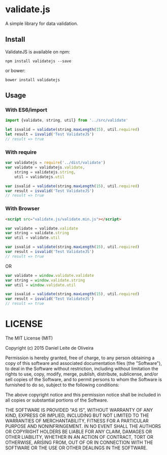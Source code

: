 # validate.js
A simple library for data validation.

## Install

ValidateJS is available on npm:
```
npm install validatejs --save
```

or bower: 
```
bower install validatejs
```

## Usage

### With ES6/import

```javascript
import {validate, string, util} from '../src/validate'

let isvalid = validate(string.maxLength(15), util.required)
let result = isvalid('Test ValidateJS')
// result => true
```

### With require

```javascript
var validatejs = require('../dist/validate')
var validate = validatejs.validate,
    string = validatejs.string,
    util = validatejs.util

var isvalid = validate(string.maxLength(15), util.required)
var result = isvalid('Test ValidateJS')
// result => true
```

### With Browser

```html
<script src="validate.js/validate.min.js"></script>
```

```javascript
var validate = validate.validate
var string = validate.string
var util = validate.util

var isvalid = validate(string.maxLength(15), util.required)
var result = isvalid('Test ValidateJS')
// result => true
```
OR 
```javascript
var validate = window.validate.validate
var string = window.validate.string
var util = window.validate.util

var isvalid = validate(string.maxLength(15), util.required)
var result = isvalid('Test ValidateJS')
// result => true
```

# LICENSE
The MIT License (MIT)

Copyright (c) 2015 Daniel Leite de Oliveira

Permission is hereby granted, free of charge, to any person obtaining a copy
of this software and associated documentation files (the "Software"), to deal
in the Software without restriction, including without limitation the rights
to use, copy, modify, merge, publish, distribute, sublicense, and/or sell
copies of the Software, and to permit persons to whom the Software is
furnished to do so, subject to the following conditions:

The above copyright notice and this permission notice shall be included in
all copies or substantial portions of the Software.

THE SOFTWARE IS PROVIDED "AS IS", WITHOUT WARRANTY OF ANY KIND, EXPRESS OR
IMPLIED, INCLUDING BUT NOT LIMITED TO THE WARRANTIES OF MERCHANTABILITY,
FITNESS FOR A PARTICULAR PURPOSE AND NONINFRINGEMENT. IN NO EVENT SHALL THE
AUTHORS OR COPYRIGHT HOLDERS BE LIABLE FOR ANY CLAIM, DAMAGES OR OTHER
LIABILITY, WHETHER IN AN ACTION OF CONTRACT, TORT OR OTHERWISE, ARISING FROM,
OUT OF OR IN CONNECTION WITH THE SOFTWARE OR THE USE OR OTHER DEALINGS IN
THE SOFTWARE.

